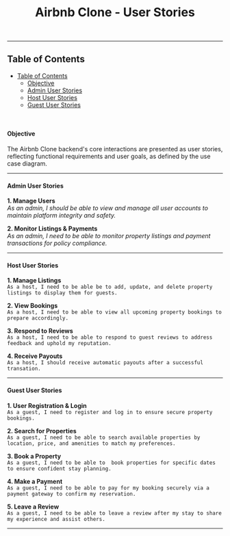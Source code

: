 <div align="center">
  <br>
  <h1><b>Airbnb Clone - User Stories</b></h1>
</div>

<br />

---
## Table of Contents

- [Table of Contents](#table-of-contents)
    - [Objective](#objective)
    - [Admin User Stories](#admin-user-stories)
    - [Host User Stories](#host-user-stories)
    - [Guest User Stories](#guest-user-stories)


<br />


#### Objective
The Airbnb Clone backend's core interactions are presented as user stories, reflecting functional requirements and user goals, as defined by the use case diagram.

---

#### Admin User Stories

**1. Manage Users**  
    *As an admin, I should be able to view and manage all user accounts to maintain platform integrity and safety.*

**2. Monitor Listings & Payments**  
    *As an admin, I need to be able to monitor property listings and payment transactions for policy compliance.*

---

#### Host User Stories

**1. Manage Listings**  
   `As a host, I need to be able be to add, update, and delete property listings to display them for guests.`

**2. View Bookings**  
   `As a host, I need to be able to view all upcoming property bookings to prepare accordingly.`

**3. Respond to Reviews**  
   `As a host, I need to be able to respond to guest reviews to address feedback and uphold my reputation.`

**4. Receive Payouts**  
   `As a host, I should receive automatic payouts after a successful transation.`

---


#### Guest User Stories

**1. User Registration & Login**  
   `As a guest, I need to register and log in to ensure secure property bookings.`

**2. Search for Properties**  
   `As a guest, I need to be able to search available properties by location, price, and amenities to match my preferences.`

**3. Book a Property**  
   `As a guest, I need to be able to  book properties for specific dates to ensure confident stay planning.`

**4. Make a Payment**  
   `As a guest, I need to be able to pay for my booking securely via a payment gateway to confirm my reservation.`

**5. Leave a Review**  
   `As a guest, I need to be able to leave a review after my stay to share my experience and assist others.`

---
